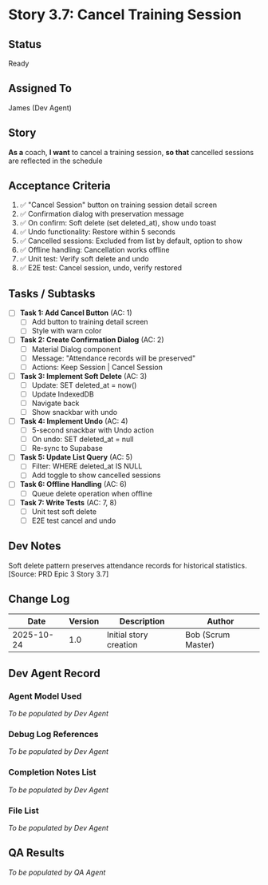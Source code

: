 # Story 3.7: Cancel Training Session

## Status
Ready

## Assigned To
James (Dev Agent)

## Story
**As a** coach,
**I want** to cancel a training session,
**so that** cancelled sessions are reflected in the schedule

## Acceptance Criteria
1. ✅ "Cancel Session" button on training session detail screen
2. ✅ Confirmation dialog with preservation message
3. ✅ On confirm: Soft delete (set deleted_at), show undo toast
4. ✅ Undo functionality: Restore within 5 seconds
5. ✅ Cancelled sessions: Excluded from list by default, option to show
6. ✅ Offline handling: Cancellation works offline
7. ✅ Unit test: Verify soft delete and undo
8. ✅ E2E test: Cancel session, undo, verify restored

## Tasks / Subtasks

- [ ] **Task 1: Add Cancel Button** (AC: 1)
  - [ ] Add button to training detail screen
  - [ ] Style with warn color

- [ ] **Task 2: Create Confirmation Dialog** (AC: 2)
  - [ ] Material Dialog component
  - [ ] Message: "Attendance records will be preserved"
  - [ ] Actions: Keep Session | Cancel Session

- [ ] **Task 3: Implement Soft Delete** (AC: 3)
  - [ ] Update: SET deleted_at = now()
  - [ ] Update IndexedDB
  - [ ] Navigate back
  - [ ] Show snackbar with undo

- [ ] **Task 4: Implement Undo** (AC: 4)
  - [ ] 5-second snackbar with Undo action
  - [ ] On undo: SET deleted_at = null
  - [ ] Re-sync to Supabase

- [ ] **Task 5: Update List Query** (AC: 5)
  - [ ] Filter: WHERE deleted_at IS NULL
  - [ ] Add toggle to show cancelled sessions

- [ ] **Task 6: Offline Handling** (AC: 6)
  - [ ] Queue delete operation when offline

- [ ] **Task 7: Write Tests** (AC: 7, 8)
  - [ ] Unit test soft delete
  - [ ] E2E test cancel and undo

## Dev Notes

Soft delete pattern preserves attendance records for historical statistics.
[Source: PRD Epic 3 Story 3.7]

## Change Log

| Date | Version | Description | Author |
|------|---------|-------------|---------|
| 2025-10-24 | 1.0 | Initial story creation | Bob (Scrum Master) |

## Dev Agent Record

### Agent Model Used
_To be populated by Dev Agent_

### Debug Log References
_To be populated by Dev Agent_

### Completion Notes List
_To be populated by Dev Agent_

### File List
_To be populated by Dev Agent_

## QA Results
_To be populated by QA Agent_
